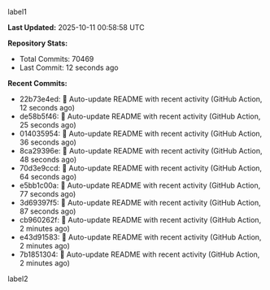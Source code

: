 
label1 
<!-- ACTIVITY_START -->
**Last Updated:** 2025-10-11 00:58:58 UTC

**Repository Stats:**
- Total Commits: 70469
- Last Commit: 12 seconds ago

**Recent Commits:**
- 22b73e4ed: 🤖 Auto-update README with recent activity (GitHub Action, 12 seconds ago)
- de58b5f46: 🤖 Auto-update README with recent activity (GitHub Action, 25 seconds ago)
- 014035954: 🤖 Auto-update README with recent activity (GitHub Action, 36 seconds ago)
- 8ca29396e: 🤖 Auto-update README with recent activity (GitHub Action, 48 seconds ago)
- 70d3e9ccd: 🤖 Auto-update README with recent activity (GitHub Action, 64 seconds ago)
- e5bb1c00a: 🤖 Auto-update README with recent activity (GitHub Action, 77 seconds ago)
- 3d69397f5: 🤖 Auto-update README with recent activity (GitHub Action, 87 seconds ago)
- cb960262f: 🤖 Auto-update README with recent activity (GitHub Action, 2 minutes ago)
- e43d91583: 🤖 Auto-update README with recent activity (GitHub Action, 2 minutes ago)
- 7b1851304: 🤖 Auto-update README with recent activity (GitHub Action, 2 minutes ago)
<!-- ACTIVITY_END -->

label2
